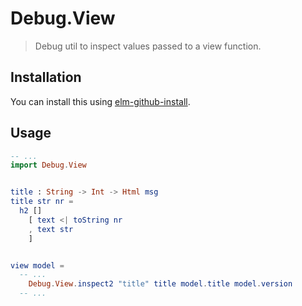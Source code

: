 Debug.View
==========

> Debug util to inspect values passed to a view function.


## Installation

You can install this using [elm-github-install](https://github.com/gdotdesign/elm-github-install).


## Usage

```elm
-- ...
import Debug.View


title : String -> Int -> Html msg
title str nr =
  h2 []
    [ text <| toString nr
    , text str
    ]


view model =
  -- ...
    Debug.View.inspect2 "title" title model.title model.version
  -- ...
```
